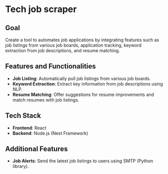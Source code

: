 # Tech job scraper

## Goal
Create a tool to automates job applications by integrating features such as job listings from various job boards, application tracking, keyword extraction from job descriptions, and resume matching.

## Features and Functionalities
- **Job Listing**: Automatically pull job listings from various job boards.
- **Keyword Extraction**: Extract key information from job descriptions using NLP.
- **Resume Matching**: Offer suggestions for resume improvements and match resumes with job listings.

## Tech Stack
- **Frontend**: React
- **Backend**: Node.js (Nest Framework)

## Additional Features
- **Job Alerts**: Send the latest job listings to users using SMTP (Python library).
